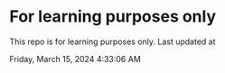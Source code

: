 # For learning purposes only
This repo is for learning purposes only.
Last updated at

Friday, March 15, 2024 4:33:06 AM

